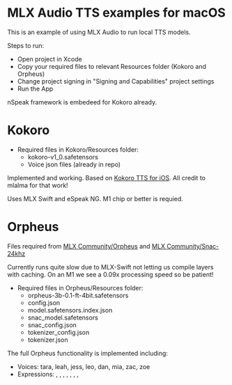 # MLX Audio TTS examples for macOS

This is an example of using MLX Audio to run local TTS models.

Steps to run:

 - Open project in Xcode
 - Copy your required files to relevant Resources folder (Kokoro and Orpheus)
 - Change project signing in "Signing and Capabilities" project settings
 - Run the App

 nSpeak framework is embedeed for Kokoro already.

# Kokoro

 - Required files in Kokoro/Resources folder: 
    - kokoro-v1_0.safetensors
    - Voice json files (already in repo)
 
Implemented and working. Based on [Kokoro TTS for iOS](https://github.com/mlalma/kokoro-ios).  All credit to mlalma for that work!

Uses MLX Swift and eSpeak NG.  M1 chip or better is requied.


# Orpheus

Files required from [MLX Community/Orpheus](https://huggingface.co/mlx-community/orpheus-3b-0.1-ft-4bit) and [MLX Community/Snac-24khz](https://huggingface.co/mlx-community/snac_24khz)

Currently runs quite slow due to MLX-Swift not letting us compile layers with caching.  On an M1 we see a 0.09x processing speed so be patient!

 - Required files in Orpheus/Resources folder: 
    - orpheus-3b-0.1-ft-4bit.safetensors
    - config.json
    - model.safetensors.index.json
    - snac_model.safetensors
    - snac_config.json
    - tokenizer_config.json
    - tokenizer.json
    
The full Orpheus functionality is implemented including:
 - Voices: tara, leah, jess, leo, dan, mia, zac, zoe
 - Expressions: <laugh>, <chuckle>, <sigh>, <cough>, <sniffle>, <groan>, <yawn>, <gasp>
